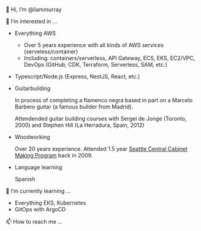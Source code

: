 👋 Hi, I’m @liammurray

👀 I’m interested in ...

- Everything AWS
 
  - Over 5 years experience with all kinds of AWS services (serveless/container)
  - Including: containers/serverless, API Gateway, ECS, EKS, EC2/VPC, DevOps (GitHub, CDK, Terraform, Serverless, SAM, etc.)

- Typescript/Node.js (Express, NestJS, React, etc.)

- Guitarbuilding 
  
  In process of completing a flamenco negra based in part on a Marcelo Barbero guitar (a famous builder from Madrid).
  
  Attendended guitar building courses with Sergei de Jonge (Toronto, 2000) and Stephen Hill (La Herradura, Spain, 2012)
 
- Woodworking
 
  Over 20 years experience. Attended 1.5 year [Seattle Central Cabinet Making Program](https://woodtech.seattlecentral.edu/) back in 2009.
  
- Language learning

  Spanish

🌱 I’m currently learning ...

 - Everything EKS, Kubernetes
 - GitOps with ArgoCD 


📫 How to reach me ...

<!---
liammurray/liammurray is a ✨ special ✨ repository because its `README.md` (this file) appears on your GitHub profile.
You can click the Preview link to take a look at your changes.
--->
